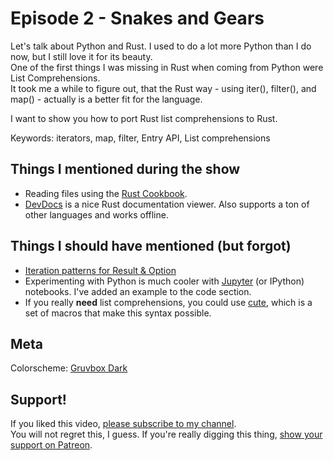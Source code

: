 # Episode 2 - Snakes and Gears

Let's talk about Python and Rust. I used to do a lot more Python than I do now, but I still love it for its beauty.  
One of the first things I was missing in Rust when coming from Python were List Comprehensions.  
It took me a while to figure out, that the Rust way - using iter(), filter(), and map() - actually is a better fit for the language.  

I want to show you how to port Rust list comprehensions to Rust.

Keywords: iterators, map, filter, Entry API, List comprehensions

## Things I mentioned during the show

* Reading files using the [Rust Cookbook](https://rust-lang-nursery.github.io/rust-cookbook/basics.html#ex-std-read-lines).
* [DevDocs](http://devdocs.io/) is a nice Rust documentation viewer. Also supports a ton of other languages and works offline.


## Things I should have mentioned (but forgot)

* [Iteration patterns for Result & Option](http://xion.io/post/code/rust-iter-patterns.html)
* Experimenting with Python is much cooler with [Jupyter](http://jupyter.org/) (or IPython) notebooks. I've added an example to the code section.
* If you really **need** list comprehensions, you could use [cute](https://crates.io/crates/cute), which is a set of macros that make this syntax possible.

## Meta

Colorscheme: [Gruvbox Dark](https://github.com/morhetz/gruvbox)

## Support!

If you liked this video, [please subscribe to my channel](https://www.youtube.com/channel/UCZ_EWaQZCZuGGfnuqUoHujw).  
You will not regret this, I guess.
If you're really digging this thing, [show your support on Patreon](https://www.patreon.com/hellorust).
